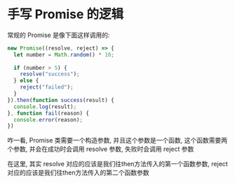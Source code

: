 # 手写 Promise 的逻辑

常规的 Promise 是像下面这样调用的:

```javascript
new Promise((resolve, reject) => {
  let number = Math.random() * 10;
  
  if (number > 5) {
    resolve("success");
  } else {
    reject("failed");
  }
}).then(function success(result) {
  console.log(result);
}, function fail(reason) {
  console.error(reason);
})
```

咋一看, Promise 类需要一个构造参数, 并且这个参数是一个函数, 这个函数需要两个参数, 并会在成功时会调用 resolve 参数, 失败时会调用 reject 参数

在这里, 其实 resolve 对应的应该是我们往then方法传入的第一个函数参数, reject 对应的应该是我们往then方法传入的第二个函数参数

